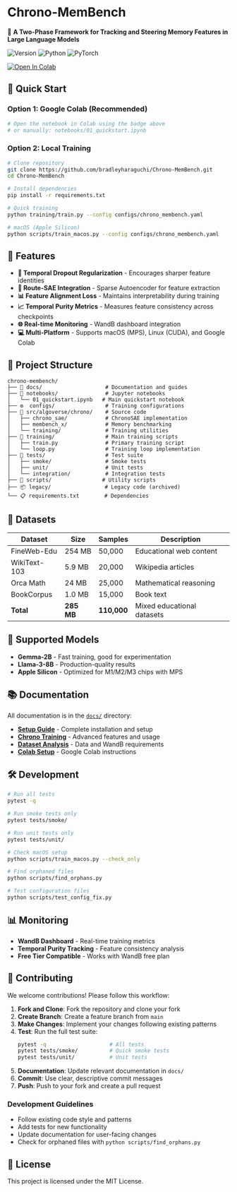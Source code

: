 # Chrono-MemBench

🧠 **A Two-Phase Framework for Tracking and Steering Memory Features in Large Language Models**

![Version](https://img.shields.io/badge/version-0.2.0--chrono-blue)
![Python](https://img.shields.io/badge/python-3.8%2B-blue)
![PyTorch](https://img.shields.io/badge/pytorch-2.0%2B-orange)

[![Open In Colab](https://colab.research.google.com/assets/colab-badge.svg)](https://colab.research.google.com/github/bradleyharaguchi/Chrono-MemBench/blob/main/notebooks/01_quickstart.ipynb)

## 🚀 Quick Start

### Option 1: Google Colab (Recommended)
```bash
# Open the notebook in Colab using the badge above
# or manually: notebooks/01_quickstart.ipynb
```

### Option 2: Local Training
```bash
# Clone repository
git clone https://github.com/bradleyharaguchi/Chrono-MemBench.git
cd Chrono-MemBench

# Install dependencies
pip install -r requirements.txt

# Quick training
python training/train.py --config configs/chrono_membench.yaml

# macOS (Apple Silicon)
python scripts/train_macos.py --config configs/chrono_membench.yaml
```

## 🎯 Features

- **🔄 Temporal Dropout Regularization** - Encourages sharper feature identities
- **🧠 Route-SAE Integration** - Sparse Autoencoder for feature extraction 
- **📊 Feature Alignment Loss** - Maintains interpretability during training
- **📈 Temporal Purity Metrics** - Measures feature consistency across checkpoints
- **🌐 Real-time Monitoring** - WandB dashboard integration
- **💻 Multi-Platform** - Supports macOS (MPS), Linux (CUDA), and Google Colab

## 📂 Project Structure

```
chrono-membench/
├── 📖 docs/                    # Documentation and guides
├── 📓 notebooks/               # Jupyter notebooks
│   └── 01_quickstart.ipynb   # Main quickstart notebook
├── ⚙️  configs/                # Training configurations
├── 🧠 src/algoverse/chrono/    # Source code
│   ├── chrono_sae/            # ChronoSAE implementation
│   ├── membench_x/            # Memory benchmarking
│   └── training/              # Training utilities
├── 🚂 training/                # Main training scripts
│   ├── train.py               # Primary training script
│   └── loop.py                # Training loop implementation
├── 🧪 tests/                   # Test suite
│   ├── smoke/                 # Smoke tests
│   ├── unit/                  # Unit tests
│   └── integration/           # Integration tests
├── 🔧 scripts/                # Utility scripts
├── 📦 legacy/                 # Legacy code (archived)
└── 📋 requirements.txt        # Dependencies
```

## 💾 Datasets

| Dataset | Size | Samples | Description |
|---------|------|---------|-------------|
| FineWeb-Edu | 254 MB | 50,000 | Educational web content |
| WikiText-103 | 5.9 MB | 20,000 | Wikipedia articles |
| Orca Math | 24 MB | 25,000 | Mathematical reasoning |
| BookCorpus | 1.0 MB | 15,000 | Book text |
| **Total** | **285 MB** | **110,000** | Mixed educational datasets |

## 🤖 Supported Models

- **Gemma-2B** - Fast training, good for experimentation
- **Llama-3-8B** - Production-quality results
- **Apple Silicon** - Optimized for M1/M2/M3 chips with MPS

## 📚 Documentation

All documentation is in the [`docs/`](docs/) directory:

- **[Setup Guide](docs/TRAINING_README.md)** - Complete installation and setup
- **[Chrono Training](docs/CHRONO_TRAINING_README.md)** - Advanced features and usage
- **[Dataset Analysis](docs/DATASET_WANDB_ANALYSIS.md)** - Data and WandB requirements
- **[Colab Setup](docs/COLAB_LINKS.md)** - Google Colab instructions

## 🛠️ Development

```bash
# Run all tests
pytest -q

# Run smoke tests only
pytest tests/smoke/

# Run unit tests only
pytest tests/unit/

# Check macOS setup
python scripts/train_macos.py --check_only

# Find orphaned files
python scripts/find_orphans.py

# Test configuration files
python scripts/test_config_fix.py
```

## 📊 Monitoring

- **WandB Dashboard** - Real-time training metrics
- **Temporal Purity Tracking** - Feature consistency analysis
- **Free Tier Compatible** - Works with WandB free plan

## 🤝 Contributing

We welcome contributions! Please follow this workflow:

1. **Fork and Clone**: Fork the repository and clone your fork
2. **Create Branch**: Create a feature branch from `main`
3. **Make Changes**: Implement your changes following existing patterns
4. **Test**: Run the full test suite:
   ```bash
   pytest -q                    # All tests
   pytest tests/smoke/          # Quick smoke tests
   pytest tests/unit/           # Unit tests
   ```
5. **Documentation**: Update relevant documentation in `docs/`
6. **Commit**: Use clear, descriptive commit messages
7. **Push**: Push to your fork and create a pull request

### Development Guidelines
- Follow existing code style and patterns
- Add tests for new functionality
- Update documentation for user-facing changes
- Check for orphaned files with `python scripts/find_orphans.py`

## 📄 License

This project is licensed under the MIT License.
